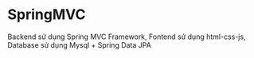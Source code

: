 # SpringMVC
Backend sử dụng Spring MVC Framework, Fontend sử dụng html-css-js, Database sử dụng Mysql + Spring Data JPA

